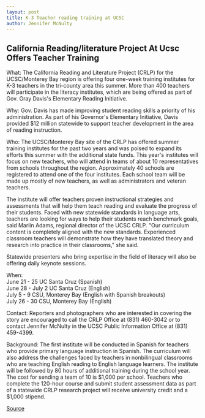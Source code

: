 ```yaml
---
layout: post
title: K-3 Teacher reading training at UCSC
author: Jennifer McNulty
---
```


## California Reading/literature Project At Ucsc Offers Teacher Training

What: The California Reading and Literature Project (CRLP) for the UCSC/Monterey Bay region is offering four one-week training institutes for K-3 teachers in the tri-county area this summer. More than 400 teachers will participate in the literacy institutes, which are being offered as part of Gov. Gray Davis's Elementary Reading Initiative.

Why: Gov. Davis has made improving student reading skills a priority of his administration. As part of his Governor's Elementary Initiative, Davis provided $12 million statewide to support teacher development in the area of reading instruction.

Who: The UCSC/Monterey Bay site of the CRLP has offered summer training institutes for the past two years and was poised to expand its efforts this summer with the additional state funds. This year's institutes will focus on new teachers, who will attend in teams of about 10 representatives from schools throughout the region. Approximately 40 schools are registered to attend one of the four institutes. Each school team will be made up mostly of new teachers, as well as administrators and veteran teachers.

The institute will offer teachers proven instructional strategies and assessments that will help them teach reading and evaluate the progress of their students. Faced with new statewide standards in language arts, teachers are looking for ways to help their students reach benchmark goals, said Marlin Adams, regional director of the UCSC CRLP. "Our curriculum content is completely aligned with the new standards. Experienced classroom teachers will demonstrate how they have translated theory and research into practice in their classrooms," she said.

Statewide presenters who bring expertise in the field of literacy will also be offering daily keynote sessions.

When:  
June 21 - 25 UC Santa Cruz (Spanish)  
June 28 - July 2 UC Santa Cruz (English)  
July 5 - 9 CSU, Monterey Bay (English with Spanish breakouts)  
July 26 - 30 CSU, Monterey Bay (English)

Contact: Reporters and photographers who are interested in covering the story are encouraged to call the CRLP Office at (831) 460-3042 or to contact Jennifer McNulty in the UCSC Public Information Office at (831) 459-4399.

Background: The first institute will be conducted in Spanish for teachers who provide primary language instruction in Spanish. The curriculum will also address the challenges faced by teachers in nonbilingual classrooms who are teaching English reading to English language learners. The institute will be followed by 80 hours of additional training during the school year. The cost for sending a team of 10 is $1,000 per school. Teachers who complete the 120-hour course and submit student assessment data as part of a statewide CRLP research project will receive university credit and a $1,000 stipend.

[Source](http://www1.ucsc.edu/news_events/press_releases/archive/98-99/06-99/teacher_reading_training.htm "Permalink to UCSC Press Release:K-3 Teacher reading training at UCSC")